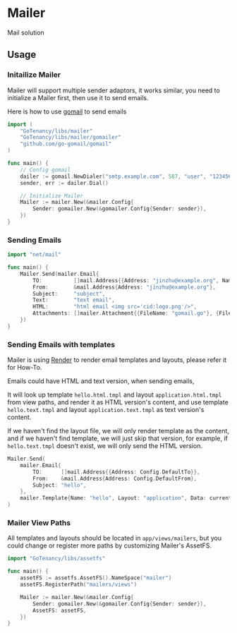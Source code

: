 # Mailer

Mail solution

## Usage

### Initailize Mailer

Mailer will support multiple sender adaptors, it works similar, you need to initialize a Mailer first, then use it to send emails.

Here is how to use [gomail](https://github.com/go-gomail/gomail) to send emails

```go
import (
	"GoTenancy/libs/mailer"
	"GoTenancy/libs/mailer/gomailer"
	"github.com/go-gomail/gomail"
)

func main() {
	// Config gomail
	dailer := gomail.NewDialer("smtp.example.com", 587, "user", "123456")
	sender, err := dailer.Dial()

	// Initialize Mailer
	Mailer := mailer.New(&mailer.Config{
		Sender: gomailer.New(&gomailer.Config{Sender: sender}),
	})
}
```

### Sending Emails

```go
import "net/mail"

func main() {
	Mailer.Send(mailer.Email{
		TO:          []mail.Address{{Address: "jinzhu@example.org", Name: "jinzhu"}},
		From:        &mail.Address{Address: "jinzhu@example.org"},
		Subject:     "subject",
		Text:        "text email",
		HTML:        "html email <img src='cid:logo.png'/>",
		Attachments: []mailer.Attachment{{FileName: "gomail.go"}, {FileName: "../test/logo.png", Inline: true}},
	})
}
```

### Sending Emails with templates

Mailer is using [Render](GoTenancy/libs/render) to render email templates and layouts, please refer it for How-To.

Emails could have HTML and text version, when sending emails,

It will look up template `hello.html.tmpl` and layout `application.html.tmpl` from view paths, and render it as HTML version's content, and use template `hello.text.tmpl` and layout `application.text.tmpl` as text version's content.

If we haven't find the layout file, we will only render template as the content, and if we haven't find template, we will just skip that version, for example, if `hello.text.tmpl` doesn't exist, we will only send the HTML version.

```go
Mailer.Send(
	mailer.Email{
		TO:      []mail.Address{{Address: Config.DefaultTo}},
		From:    &mail.Address{Address: Config.DefaultFrom},
		Subject: "hello",
	},
	mailer.Template{Name: "hello", Layout: "application", Data: currentUser},
)
```

### Mailer View Paths

All templates and layouts should be located in `app/views/mailers`, but you could change or register more paths by customizing Mailer's AssetFS.

```go
import "GoTenancy/libs/assetfs"

func main() {
	assetFS := assetfs.AssetFS().NameSpace("mailer")
	assetFS.RegisterPath("mailers/views")

	Mailer := mailer.New(&mailer.Config{
		Sender: gomailer.New(&gomailer.Config{Sender: sender}),
		AssetFS: assetFS,
	})
}
```
